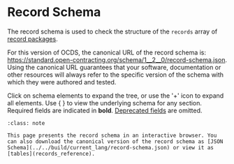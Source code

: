 # Record Schema

The record schema is used to check the structure of the `records` array of [record packages](packaging/record_package).

For this version of OCDS, the canonical URL of the record schema is: <https://standard.open-contracting.org/schema/1__2__0/record-schema.json>. Using the canonical URL guarantees that your software, documentation or other resources will always refer to the specific version of the schema with which they were authored and tested.

Click on schema elements to expand the tree, or use the '+' icon to expand all elements. Use { } to view the underlying schema for any section. Required fields are indicated in **bold**. [Deprecated fields](../governance/deprecation) are omitted.

```{admonition} Browsing the schema
:class: note

This page presents the record schema in an interactive browser. You can also download the canonical version of the record schema as [JSON Schema](../../build/current_lang/record-schema.json) or view it as [tables](records_reference).
```

<script src="../../_static/docson/public/js/widget.js" data-schema="../../../record-schema.json"></script>
